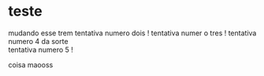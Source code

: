 # teste
mudando esse trem
tentativa numero dois !
tentativa numer o tres !
tentativa numero 4 da sorte    
tentativa numero 5 !
  

coisa maooss
